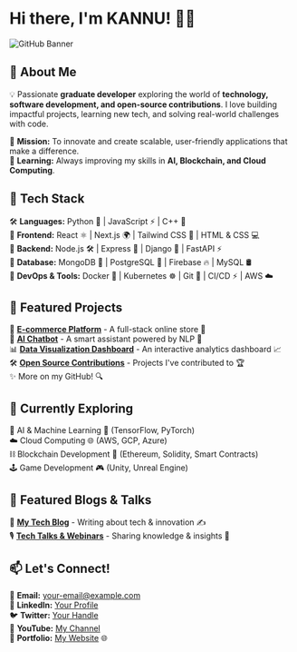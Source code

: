 # Hi there, I'm KANNU! 👋🚀

![GitHub Banner](https://th.bing.com/th/id/OIP.EF0s6_DDCkuHUUhuU-ew8AHaHa?pid=ImgDet&w=179&h=179&c=7&dpr=1.5)

## 🚀 About Me
💡 Passionate **graduate developer** exploring the world of **technology, software development, and open-source contributions**. I love building impactful projects, learning new tech, and solving real-world challenges with code.

🎯 **Mission:** To innovate and create scalable, user-friendly applications that make a difference.  
📖 **Learning:** Always improving my skills in **AI, Blockchain, and Cloud Computing**.

## 🔧 Tech Stack
🛠️ **Languages:** Python 🐍 | JavaScript ⚡ | C++ 🚀  
🎨 **Frontend:** React ⚛️ | Next.js 🌍 | Tailwind CSS 🎨 | HTML & CSS 💻  
🔧 **Backend:** Node.js 🛠️ | Express 🚅 | Django 🦄 | FastAPI ⚡  
💾 **Database:** MongoDB 🍃 | PostgreSQL 🐘 | Firebase 🔥 | MySQL 🛢️  
🚀 **DevOps & Tools:** Docker 🐳 | Kubernetes ☸️ | Git 🔗 | CI/CD ⚡ | AWS ☁️

## 📌 Featured Projects
🌟 **[E-commerce Platform](https://github.com/techfiled/ecommerce)** - A full-stack online store 🛒  
🤖 **[AI Chatbot](https://github.com/techfiled/chatbot)** - A smart assistant powered by NLP 💬  
📊 **[Data Visualization Dashboard](https://github.com/techfiled/data-viz-dashboard)** - An interactive analytics dashboard 📈  
🛠️ **[Open Source Contributions](https://github.com/techfiled/contributions)** - Projects I've contributed to 🏆  
✨ More on my GitHub! 🔍

## 🌱 Currently Exploring
🚀 AI & Machine Learning 🤖 (TensorFlow, PyTorch)  
☁️ Cloud Computing 🌐 (AWS, GCP, Azure)  
⛓️ Blockchain Development 🔗 (Ethereum, Solidity, Smart Contracts)  
🕹️ Game Development 🎮 (Unity, Unreal Engine)  

## 📢 Featured Blogs & Talks
📜 **[My Tech Blog](https://medium.com/@yourprofile)** - Writing about tech & innovation ✍️  
🎙️ **[Tech Talks & Webinars](https://www.youtube.com/@yourchannel)** - Sharing knowledge & insights 🎤  

## 📫 Let's Connect!
📧 **Email:** [your-email@example.com](mailto:your-email@example.com)  
🔗 **LinkedIn:** [Your Profile](https://linkedin.com/in/yourprofile)  
🐦 **Twitter:** [Your Handle](https://twitter.com/yourhandle)  
🎥 **YouTube:** [My Channel](https://youtube.com/yourchannel)  
💼 **Portfolio:** [My Website](https://yourportfolio.com) 🌐  

